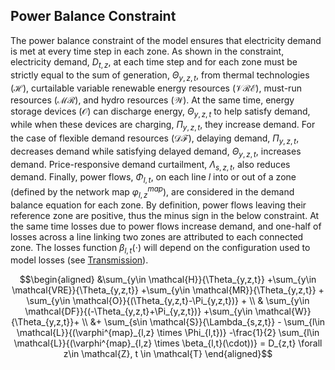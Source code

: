 ## Power Balance Constraint

The power balance constraint of the model ensures that electricity demand is met at every time step in each zone. As shown in the constraint, electricity demand, $D_{t,z}$, at each time step and for each zone must be strictly equal to the sum of generation, $\Theta_{y,z,t}$, from thermal technologies ($\mathcal{H}$), curtailable variable renewable energy resources ($\mathcal{VRE}$), must-run resources ($\mathcal{MR}$), and hydro resources ($\mathcal{W}$). At the same time, energy storage devices ($\mathcal{O}$) can discharge energy, $\Theta_{y,z,t}$ to help satisfy demand, while when these devices are charging, $\Pi_{y,z,t}$, they increase demand. For the case of flexible demand resources ($\mathcal{DF}$), delaying demand, $\Pi_{y,z,t}$, decreases demand while satisfying delayed demand, $\Theta_{y,z,t}$, increases demand. Price-responsive demand curtailment, $\Lambda_{s,z,t}$, also reduces demand. Finally, power flows, $\Phi_{l,t}$, on each line $l$ into or out of a zone (defined by the network map $\varphi^{map}_{l,z}$), are considered in the demand balance equation for each zone. By definition, power flows leaving their reference zone are positive, thus the minus sign in the below constraint. At the same time losses due to power flows increase demand, and one-half of losses across a line linking two zones are attributed to each connected zone. The losses function $\beta_{l,t}(\cdot)$ will depend on the configuration used to model losses (see [Transmission](https://genxproject.github.io/GenX/docs/build/transmission.html)).

```math
\begin{aligned}
&\sum_{y\in \mathcal{H}}{\Theta_{y,z,t}} +\sum_{y\in \mathcal{VRE}}{\Theta_{y,z,t}} +\sum_{y\in \mathcal{MR}}{\Theta_{y,z,t}} + \sum_{y\in \mathcal{O}}{(\Theta_{y,z,t}-\Pi_{y,z,t})} + \\
& \sum_{y\in \mathcal{DF}}{(-\Theta_{y,z,t}+\Pi_{y,z,t})} +\sum_{y\in \mathcal{W}}{\Theta_{y,z,t}}+ \\
&+ \sum_{s\in \mathcal{S}}{\Lambda_{s,z,t}}  - \sum_{l\in \mathcal{L}}{(\varphi^{map}_{l,z} \times \Phi_{l,t})} -\frac{1}{2} \sum_{l\in \mathcal{L}}{(\varphi^{map}_{l,z} \times \beta_{l,t}(\cdot))} = D_{z,t}
 \forall z\in \mathcal{Z},  t \in \mathcal{T}
\end{aligned}
```
